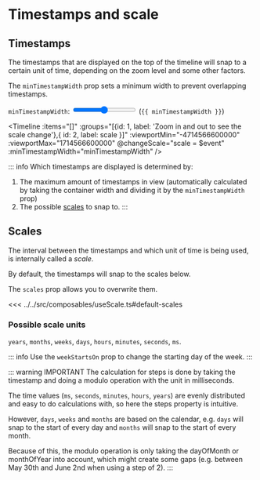 <script setup>
  import { ref } from 'vue'
  const scale = ref(undefined);
  const minTimestampWidth = ref(100);
</script>

# Timestamps and scale

## Timestamps

The timestamps that are displayed on the top of the timeline will snap to a certain unit of time, depending on the zoom level and some other factors.

The `minTimestampWidth` prop sets a minimum width to prevent overlapping timestamps.

`minTimestampWidth`: 
<input type="range" v-model="minTimestampWidth" id="minTimestampWidth" min="10" max="150" /> (`{{ minTimestampWidth }}`)

  <Timeline
    :items="[]"
    :groups="[{id: 1, label: 'Zoom in and out to see the scale change'},{ id: 2, label: scale }]"
    :viewportMin="-4714566600000"
    :viewportMax="1714566600000"
    @changeScale="scale = $event"
    :minTimestampWidth="minTimestampWidth"
  />

::: info
Which timestamps are displayed is determined by:

1. The maximum amount of timestamps in view (automatically calculated by taking the container width and dividing it by the `minTimestampWidth` prop)
2. The possible [scales](#scales) to snap to.
:::

## Scales

The interval between the timestamps and which unit of time is being used, is internally called a _scale_.

By default, the timestamps will snap to the scales below.

The `scales` prop allows you to overwrite them.

<<< ../../src/composables/useScale.ts#default-scales

### Possible scale units
`years`, `months`, `weeks`, `days`, `hours`, `minutes`, `seconds`, `ms`.

::: info
Use the `weekStartsOn` prop to change the starting day of the week.
:::

::: warning IMPORTANT
The calculation for steps is done by taking the timestamp and doing a modulo operation with the unit in milliseconds.

The time values (`ms`, `seconds`, `minutes`, `hours`, `years`) are evenly distributed and easy to do calculations with, so here the steps property is intuitive.

However, `days`, `weeks` and `months` are based on the calendar, e.g. `days` will snap to the start of every day and `months` will snap to the start of every month.

Because of this, the modulo operation is only taking the dayOfMonth or monthOfYear into account, which might create some gaps (e.g. between May 30th and June 2nd when using a step of 2).
:::
